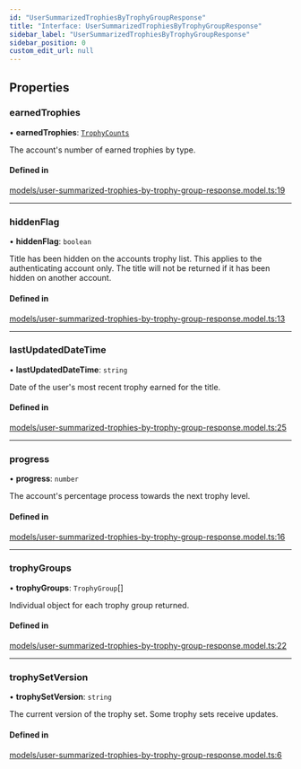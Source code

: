 ```yaml
---
id: "UserSummarizedTrophiesByTrophyGroupResponse"
title: "Interface: UserSummarizedTrophiesByTrophyGroupResponse"
sidebar_label: "UserSummarizedTrophiesByTrophyGroupResponse"
sidebar_position: 0
custom_edit_url: null
---
```


## Properties

### earnedTrophies

• **earnedTrophies**: [`TrophyCounts`](TrophyCounts)

The account's number of earned trophies by type.

#### Defined in

[models/user-summarized-trophies-by-trophy-group-response.model.ts:19](https://github.com/wescopeland/psn-api/blob/e03f8b1/src/models/user-summarized-trophies-by-trophy-group-response.model.ts#L19)

---

### hiddenFlag

• **hiddenFlag**: `boolean`

Title has been hidden on the accounts trophy list.
This applies to the authenticating account only.
The title will not be returned if it has been hidden on another account.

#### Defined in

[models/user-summarized-trophies-by-trophy-group-response.model.ts:13](https://github.com/wescopeland/psn-api/blob/e03f8b1/src/models/user-summarized-trophies-by-trophy-group-response.model.ts#L13)

---

### lastUpdatedDateTime

• **lastUpdatedDateTime**: `string`

Date of the user's most recent trophy earned for the title.

#### Defined in

[models/user-summarized-trophies-by-trophy-group-response.model.ts:25](https://github.com/wescopeland/psn-api/blob/e03f8b1/src/models/user-summarized-trophies-by-trophy-group-response.model.ts#L25)

---

### progress

• **progress**: `number`

The account's percentage process towards the next trophy level.

#### Defined in

[models/user-summarized-trophies-by-trophy-group-response.model.ts:16](https://github.com/wescopeland/psn-api/blob/e03f8b1/src/models/user-summarized-trophies-by-trophy-group-response.model.ts#L16)

---

### trophyGroups

• **trophyGroups**: `TrophyGroup`[]

Individual object for each trophy group returned.

#### Defined in

[models/user-summarized-trophies-by-trophy-group-response.model.ts:22](https://github.com/wescopeland/psn-api/blob/e03f8b1/src/models/user-summarized-trophies-by-trophy-group-response.model.ts#L22)

---

### trophySetVersion

• **trophySetVersion**: `string`

The current version of the trophy set. Some trophy sets receive updates.

#### Defined in

[models/user-summarized-trophies-by-trophy-group-response.model.ts:6](https://github.com/wescopeland/psn-api/blob/e03f8b1/src/models/user-summarized-trophies-by-trophy-group-response.model.ts#L6)
